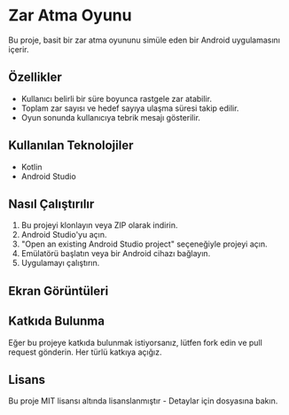 # Zar Atma Oyunu

Bu proje, basit bir zar atma oyununu simüle eden bir Android uygulamasını içerir.

## Özellikler

- Kullanıcı belirli bir süre boyunca rastgele zar atabilir.
- Toplam zar sayısı ve hedef sayıya ulaşma süresi takip edilir.
- Oyun sonunda kullanıcıya tebrik mesajı gösterilir.

## Kullanılan Teknolojiler

- Kotlin
- Android Studio

## Nasıl Çalıştırılır

1. Bu projeyi klonlayın veya ZIP olarak indirin.
2. Android Studio'yu açın.
3. "Open an existing Android Studio project" seçeneğiyle projeyi açın.
4. Emülatörü başlatın veya bir Android cihazı bağlayın.
5. Uygulamayı çalıştırın.

## Ekran Görüntüleri


## Katkıda Bulunma

Eğer bu projeye katkıda bulunmak istiyorsanız, lütfen fork edin ve pull request gönderin. Her türlü katkıya açığız.

## Lisans

Bu proje MIT lisansı altında lisanslanmıştır - Detaylar için  dosyasına bakın.
